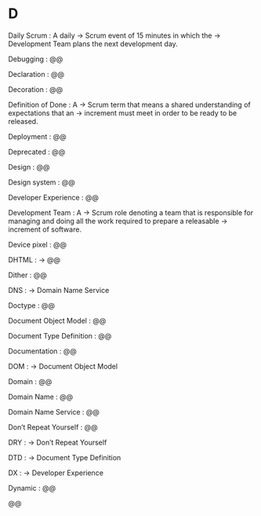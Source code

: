 # D

Daily Scrum
: A daily → Scrum event of 15 minutes in which the → Development Team plans the next development day. 

Debugging
: @@

Declaration
: @@

Decoration
: @@

Definition of Done
: A → Scrum term that means a shared understanding of expectations that an → increment must meet in order to be ready to be released.

Deployment
: @@

Deprecated
: @@

Design
: @@

Design system
: @@

Developer Experience
: @@

Development Team
: A → Scrum role denoting a team that is responsible for managing and doing all the work required to prepare a releasable → increment of software.

Device pixel
: @@

DHTML
: → @@

Dither
: @@

DNS
: → Domain Name Service

Doctype
: @@

Document Object Model
: @@

Document Type Definition
: @@

Documentation
: @@

DOM
: → Document Object Model

Domain
: @@

Domain Name
: @@

Domain Name Service
: @@

Don’t Repeat Yourself
: @@

DRY
: → Don’t Repeat Yourself

DTD
: → Document Type Definition

DX
: → Developer Experience

Dynamic
: @@

@@